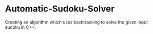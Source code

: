 # Automatic-Sudoku-Solver
Creating an algorithm which uses backtracking to solve the given input sudoku in C++. 
